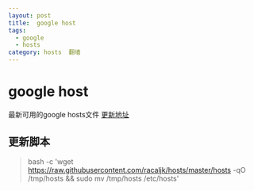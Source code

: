 ```yaml
---
layout: post
title:  google host
tags:
  - google
  - hosts
category: hosts  翻墙
---
```


# google host
最新可用的google hosts文件
[更新地址](https://raw.githubusercontent.com/racaljk/hosts/master/hosts)

## 更新脚本
>bash -c 'wget https://raw.githubusercontent.com/racaljk/hosts/master/hosts -qO /tmp/hosts && sudo mv /tmp/hosts /etc/hosts'